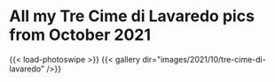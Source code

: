 # All my Tre Cime di Lavaredo pics from October 2021
{{< load-photoswipe >}}
{{< gallery dir="images/2021/10/tre-cime-di-lavaredo" />}}
